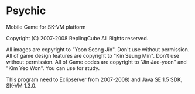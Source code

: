 # Psychic
Mobile Game for SK-VM platform

Copyright (C) 2007-2008 ReplingCube All Rights reserved.

All images are copyright to "Yoon Seong Jin". Don't use without permission.
All of game design features are copyright to "Kin Seung Min". Don't use without permission.
All of Game codes are copyright to "Jin Jae-yeon" and "Kim Yeo Won". You can use for study.

This program need to Eclipse(ver from 2007-2008) and Java SE 1.5 SDK, SK-VM 1.3.0.